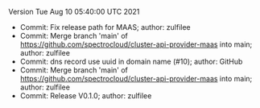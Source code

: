 Version 
Tue Aug 10 05:40:00 UTC 2021

* Commit: Fix release path for MAAS; author: zulfilee
* Commit: Merge branch 'main' of https://github.com/spectrocloud/cluster-api-provider-maas into main; author: zulfilee
* Commit: dns record use uuid in domain name (#10); author: GitHub
* Commit: Merge branch 'main' of https://github.com/spectrocloud/cluster-api-provider-maas into main; author: zulfilee
* Commit: Release V0.1.0; author: zulfilee